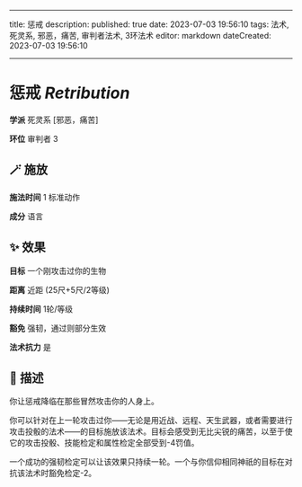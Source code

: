
---
title: 惩戒
description: 
published: true
date: 2023-07-03 19:56:10
tags: 法术, 死灵系, 邪恶，痛苦, 审判者法术, 3环法术
editor: markdown
dateCreated: 2023-07-03 19:56:10

---

# **惩戒** *Retribution*

**学派** 死灵系 \[邪恶，痛苦\] 

**环位** 审判者 3

## 🪄 施放

**施法时间** 1 标准动作

**成分** 语言

## ✨ 效果 

**目标** 一个刚攻击过你的生物 

**距离** 近距 (25尺+5尺/2等级)  

**持续时间** 1轮/等级 

**豁免** 强韧，通过则部分生效

**法术抗力** 是

## 📖 描述

你让惩戒降临在那些冒然攻击你的人身上。

你可以针对在上一轮攻击过你——无论是用近战、远程、天生武器，或者需要进行攻击投骰的法术——的目标施放该法术。目标会感受到无比尖锐的痛苦，以至于使它的攻击投骰、技能检定和属性检定全部受到-4罚值。

一个成功的强韧检定可以让该效果只持续一轮。一个与你信仰相同神祇的目标在对抗该法术时豁免检定-2。
    